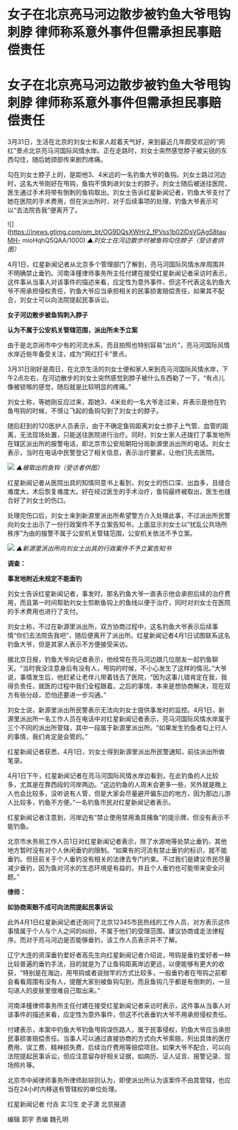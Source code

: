 # 女子在北京亮马河边散步被钓鱼大爷甩钩刺脖 律师称系意外事件但需承担民事赔偿责任

# 女子在北京亮马河边散步被钓鱼大爷甩钩刺脖 律师称系意外事件但需承担民事赔偿责任

3月31日，生活在北京的刘女士和家人趁着天气好，来到最近几年颇受欢迎的“网红”景点北京亮马河国际风情水岸。正在走路时，刘女士突然感觉脖子被尖锐的东西勾住，随后她颈部传来剧烈疼痛。

勾在刘女士脖子上的，是距他3、4米远的一名钓鱼大爷的鱼钩。刘女士路过河边时，这名大爷刚好在甩钩，鱼钩不慎刺进刘女士的脖子。刘女士随后被送往医院，医生通过手术将带有倒刺的鱼钩取出。刘女士告诉红星新闻记者，钓鱼大爷支付了她在医院的手术费用，但在派出所时，对于后续事项的处理，钓鱼大爷表示可以“去法院告我”便离开了。

![](https://inews.gtimg.com/om_bt/OG9DQsXWHr2_fPVss1b02lDsVGAgS8tauMH-
mioHqhQ5QAA/1000) _▲刘女士在河边散步时被鱼钩勾住脖子（受访者供图）_

4月1日，红星新闻记者从北京多个管理部门了解到，亮马河国际风情水岸周围并不明确禁止垂钓。河南泽槿律师事务所主任付建在接受红星新闻记者采访时表示，这件事从当事人对该事件的描述来看，应定性为意外事件，但这不代表这名钓鱼大爷不用承担侵权责任，钓鱼大爷应当承担相关的民事损害赔偿责任，如果其不配合，刘女士可以向法院提起民事诉讼。

**女子河边散步被鱼钩刺入脖子**

**认为不属于公安机关管辖范围，派出所未予立案**

由于是北京闹市中少有的河流水系，而且拍照也特别容易“出片”，亮马河国际风情水岸近些年备受关注，成为“网红打卡”景点。

3月31日刚好是周日，在北京生活的刘女士便和家人来到亮马河国际风情水岸，下午2点左右，在河边散步的刘女士突然感觉到脖子被什么东西勒了一下，“有点儿像被锁喉的感觉，随后就是比较明显的疼痛。”

刘女士称，等她刚反应过来，距她3、4米处的一名大爷走过来，并表示是他在钓鱼甩钩的时候，不慎让飞起的鱼钩勾到了刘女士的脖子。

随后赶到的120医护人员表示，由于不确定鱼钩距离刘女士脖子上气管、血管的距离，无法现场处置，只能送往医院进行治疗。同时，刘女士家人还拨打了事发地所在辖区派出所的报警电话，即北京市公安局朝阳分局新源里派出所的电话。刘女士表示，当时在电话中民警登记了相关信息，表示治疗要紧，让他们先去医院。

![](https://inews.gtimg.com/om_bt/OQz0bQEoOYjmCuSWvkxqt5eTBOqr0BZnd_zpJrOmsbdkEAA/1000)
_▲被取出的鱼钩（受访者供图）_

红星新闻记者从医院出具的知情同意书上看到，刘女士的伤口深、出血多，且缝合难度大，术后恢复难度大。好在经过医生的手术治疗，鱼钩最终被取出，医生也缝合好了刘女士的伤口。

处理完伤口后，刘女士来到新源里派出所希望警方介入处理此事，不过派出所民警向刘女士出示了一份行政案件不予立案告知书，上面显示刘女士以“扰乱公共场所秩序”为由的报警不属于公安机关管辖范围，公安机关依法不予立案。

![](https://inews.gtimg.com/om_bt/OFfAy5M8aHQTMfiM5cpF-6cPgftI0ONXL6sSheP0QBR4YAA/1000)
_▲新源里派出所向刘女士出具的行政案件不予立案告知书_

**调查：**

**事发地附近未规定不能垂钓**

刘女士告诉红星新闻记者，事发时，那名钓鱼大爷一直表示他会承担后续的治疗费用，而且第一时间帮助刘女士剪断鱼钩上的鱼线以便于治疗，同时对刘女士在医院的手术费用也进行了支付。

刘女士称，不过在新源里派出所，双方协商过程中，这名钓鱼大爷表示后续事情“你们去法院告我吧”，随后便离开了派出所。红星新闻记者4月1日试图联系这名钓鱼大爷，但是其家人表示不方便接受采访。

据北京日报，钓鱼大爷向记者表示，他经常在亮马河边跟几位朋友一起钓鱼聊天。“当时我没注意身后有没有人，甩钩的时候，不小心发生了这样的情况。”大爷说，事情发生后，他赶紧让老伴儿带着钱去了医院，“因为这事儿错肯定在我，我得负责任，就医的过程中我们全程跟着。之后的事情，本来是想协商解决，现在双方有些分歧，恐怕还要进一步沟通。”

刘女士说，新源里派出所民警表示无法向刘女士提供事发时的监控。4月1日，新源里派出所一名工作人员在电话中对红星新闻记者表示，亮马河国际风情水岸属于三个不同的派出所管辖，其中一段属于新源里派出所。“如果发生钓鱼者勾上行人的事情，我们肯定是会管的。”

红星新闻记者获悉，4月1日，刘女士得到新源里派出所民警通知，前往派出所做笔录。

4月1日下午，红星新闻记者在亮马河国际风情水岸边看到，在此钓鱼的人比较多，尤其是在靠西段的河岸两边。“这边钓鱼的人周末会更多一些，另外就是晚上人也会比较多，没听说有人管，但是大家会尽量避开偏东边的地方，因为那边儿游人比较多，钓鱼不方便。”一名钓鱼市民对红星新闻记者表示。

红星新闻记者注意到，河岸边有“禁止使用禁用渔具捕鱼”的提示牌，但没有表示不能钓鱼。

北京市水务局工作人员1日对红星新闻记者表示，除了水源地等处禁止垂钓，其他地方暂时没有对个人休闲垂钓的限制。“如果有的河流有禁止垂钓的标识，就不能垂钓。但目前关于个人垂钓没有相关的法律去专门约束。不过我们是建议市民尽量减少垂钓，因为鱼对河水的生态环境是有益的，并且个人垂钓也可能带来安全问题。”

**律师：**

**如协商索赔不成可向法院提起民事诉讼**

此外4月1日红星新闻记者还询问了北京12345市民热线的工作人员，对方表示这件事情属于个人与个人之间的纠纷，不属于他们的受理范围，建议协商或走法律程序。而对于亮马河边是否能够垂钓，该工作人员表示并不了解。

辽宁大连的资深垂钓爱好者高先生向红星新闻记者介绍说，甩钩是垂钓爱好者一种比较普遍的垂钓手法，目的就是为了让鱼钩距离岸边更远，以便能够有更大的收获，“特别是在海边，用甩钩或者说抛竿的方式比较多，一般垂钓者在甩钩之前都会看看周围有没有人，提醒大家别被鱼钩勾到，而且鱼钩几乎都是有倒刺的，一旦勾进人的皮肤里很难自己取出来。”

河南泽槿律师事务所主任付建在接受红星新闻记者采访时表示，这件事从当事人对该事件的描述来看，应定性为意外事件，但这不代表垂钓大爷不用承担侵权责任。

付建表示，本案中钓鱼大爷钓鱼甩钩误伤路人，属于民事侵权，钓鱼大爷应当承担民事损害赔偿责任。当事人可以通过直接协商的方式向大爷索赔，列出具体的医疗费用、误工费、精神损失费、后续治疗费用等赔偿项目。如果大爷不配合，可以向法院提起民事诉讼，但应注意留存好相关证据，如病历、证人证言、报警记录、现场照片等。

北京市中闻律师事务所律师赵琮则认为，即使派出所认为该案件不由其管辖，也应当在24小时内移送有管辖权的单位处理。

红星新闻记者 付垚 实习生 史子潇 北京报道

编辑 郭宇 责编 魏孔明

